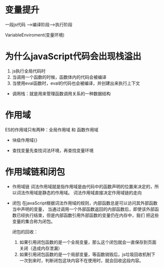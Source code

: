 # 变量提升

一段js代码 -->编译阶段-->执行阶段

VariableEnviroment(变量环境)

# 为什么javaScript代码会出现栈溢出
1. js执行全局代码时
2. 当调用一个函数的时候，函数体内的代码会被编译
3. 当使用eval函数时，eval的代码也会被编译，并创建出来执行上下文

- 调用栈：就是用来管理函数调用关系的一种数据结构


# 作用域
ES的作用域只有两种：全局作用域 和 函数作用域 
- 块级作用域{}

- 查找变量先查找词法环境，再查找变量环境

# 作用域链和闭包

- 作用域链
  词法作用域就是指作用域是由代码中的函数声明的位置来决定的，所以词法作用域是静态的作用域。
  词法作用域直接决定作用域链的走向


- 闭包
  在javaScript根据词法作用域的规则，内部函数总是可以访问其外部函数当中声明的变量，
  当通过调用一个外部函数返回的内部函数后，即使该外部函数已经执行结束，但是内部函数引用外部函数的变量仍在内存中，我们
  把这些变量的集合称为闭包。

  闭包的回收：
  1. 如果引用闭包函数的是一个全局变量，那么这个闭包就会一直保存到页面关闭（造成内存泄漏）
  2. 如果引用闭包函数的是一个局部变量，等函数销毁后，js垃圾回收机制下一次到来时，判断闭包这块内容不在使用时，就会回收这段内容。
